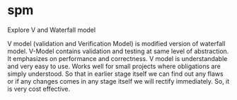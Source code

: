# spm
Explore V and Waterfall model

V model (validation and Verification Model) is modified version of waterfall model. V-Model contains validation and testing at same level of abstraction. It emphasizes on performance and correctness. V model is understandable and very easy to use. Works well for small projects where obligations are simply understood. So that in earlier stage itself we can find out any flaws or if any changes comes in any stage itself we will rectify immediately. So, it is very cost effective.
